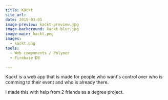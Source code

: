 ```yaml
---
title: Käckt
site_url: 
date: 2015-03-01
image-preview: kackt-preview.jpg
image-background: kackt-blur.jpg
image-main: kackt.png
images:
  - kackt.png
tools:
  - Web components / Polymer
  - Firebase DB

---
```


Kackt is a web app that is made for people who want's control over who is comming to their event and who is already there.

<!--more-->

I made this with help from 2 friends as a degree project. 

